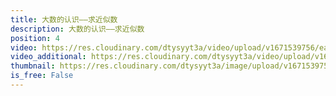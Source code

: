 ```yaml
---
title: 大数的认识——求近似数
description: 大数的认识——求近似数
position: 4
video: https://res.cloudinary.com/dtysyyt3a/video/upload/v1671539756/easymath/4年级上/01单元大数的认识（亿）/lfmqd2jqy5to60isdfpf.mp4
video_additional: https://res.cloudinary.com/dtysyyt3a/video/upload/v1671539794/easymath/4年级上/01单元大数的认识（亿）/每课一题的解答视频/ubgg4vyiqigdwxxvavmh.mp4
thumbnail: https://res.cloudinary.com/dtysyyt3a/image/upload/v1671539759/easymath/4年级上/01单元大数的认识（亿）/xa5e6tqsljbnnuhvsvcs.png
is_free: False
---
```

